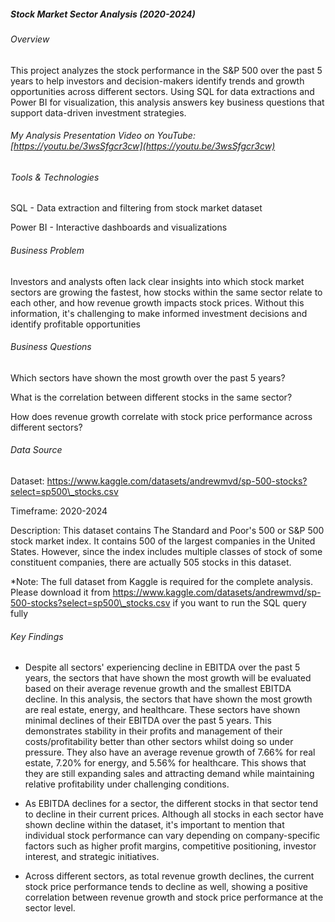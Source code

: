 ##### Stock Market Sector Analysis (2020-2024)



###### Overview

This project analyzes the stock performance in the S\&P 500 over the past 5 years to help investors and decision-makers identify trends and growth opportunities across different sectors. Using SQL for data extractions and Power BI for visualization, this analysis answers key business questions that support data-driven investment strategies.





###### My Analysis Presentation Video on YouTube: [https://youtu.be/3wsSfgcr3cw](https://youtu.be/3wsSfgcr3cw)





###### Tools \& Technologies

SQL - Data extraction and filtering from stock market dataset

Power BI - Interactive dashboards and visualizations





###### Business Problem

Investors and analysts often lack clear insights into which stock market sectors are growing the fastest, how stocks within the same sector relate to each other, and how revenue growth impacts stock prices. Without this information, it's challenging to make informed investment decisions and identify profitable opportunities





###### Business Questions

Which sectors have shown the most growth over the past 5 years?

What is the correlation between different stocks in the same sector?

How does revenue growth correlate with stock price performance across different sectors?





###### Data Source

Dataset: https://www.kaggle.com/datasets/andrewmvd/sp-500-stocks?select=sp500\_stocks.csv

Timeframe: 2020-2024

Description: This dataset contains The Standard and Poor's 500 or S\&P 500 stock market index. It contains 500 of the largest companies in the United States. However, since the index includes multiple classes of stock of some constituent companies, there are actually 505 stocks in this dataset.



\*Note: The full dataset from Kaggle is required for the complete analysis. Please download it from https://www.kaggle.com/datasets/andrewmvd/sp-500-stocks?select=sp500\_stocks.csv if you want to run the SQL query fully





###### Key Findings

* Despite all sectors' experiencing decline in EBITDA over the past 5 years, the sectors that have shown the most growth will be evaluated based on their average revenue growth and the smallest EBITDA decline. In this analysis, the sectors that have shown the most growth are real estate, energy, and healthcare. These sectors have shown minimal declines of their EBITDA over the past 5 years. This demonstrates stability in their profits and management of their costs/profitability better than other sectors whilst doing so under pressure. They also have an average revenue growth of 7.66% for real estate, 7.20% for energy, and 5.56% for healthcare. This shows that they are still expanding sales and attracting demand while maintaining relative profitability under challenging conditions.



* As EBITDA declines for a sector, the different stocks in that sector tend to decline in their current prices. Although all stocks in each sector have shown decline within the dataset, it's important to mention that individual stock performance can vary depending on company-specific factors such as higher profit margins, competitive positioning, investor interest, and strategic initiatives.



* Across different sectors, as total revenue growth declines, the current stock price performance tends to decline as well, showing a positive correlation between revenue growth and stock price performance at the sector level.
